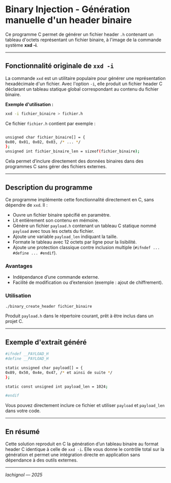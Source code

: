 # Binary Injection - Génération manuelle d'un header binaire

Ce programme C permet de générer un fichier header `.h` contenant un tableau d'octets représentant un fichier binaire, à l'image de la commande système **xxd -i**.

***

## Fonctionnalité originale de `xxd -i`

La commande `xxd` est un utilitaire populaire pour générer une représentation hexadécimale d'un fichier. Avec l'option `-i`, elle produit un fichier header C déclarant un tableau statique global correspondant au contenu du fichier binaire.

**Exemple d'utilisation :**

```bash
xxd -i fichier_binaire > fichier.h
```

Ce fichier `fichier.h` contient par exemple :

```bash

unsigned char fichier_binaire[] = {
0x00, 0x01, 0x02, 0x03, /* ... */
};
unsigned int fichier_binaire_len = sizeof(fichier_binaire);

```


Cela permet d’inclure directement des données binaires dans des programmes C sans gérer des fichiers externes.

***

## Description du programme

Ce programme implémente cette fonctionnalité directement en C, sans dépendre de `xxd`. Il :

- Ouvre un fichier binaire spécifié en paramètre.
- Lit entièrement son contenu en mémoire.
- Génère un fichier `payload.h` contenant un tableau C statique nommé `payload` avec tous les octets du fichier.
- Ajoute une variable `payload_len` indiquant la taille.
- Formate le tableau avec 12 octets par ligne pour la lisibilité.
- Ajoute une protection classique contre inclusion multiple (`#ifndef ... #define ... #endif`).

### Avantages

- Indépendance d’une commande externe.
- Facilité de modification ou d’extension (exemple : ajout de chiffrement).

### Utilisation

```bash
./binary_create_header fichier_binaire
```

Produit `payload.h` dans le répertoire courant, prêt à être inclus dans un projet C.

***

## Exemple d'extrait généré


```bash
#ifndef __PAYLOAD_H
#define __PAYLOAD_H

static unsigned char payload[] = {
0x89, 0x50, 0x4e, 0x47, /* et ainsi de suite */
};

static const unsigned int payload_len = 1024;

#endif
```



Vous pouvez directement inclure ce fichier et utiliser `payload` et `payload_len` dans votre code.

***

## En résumé

Cette solution reproduit en C la génération d’un tableau binaire au format header C identique à celle de `xxd -i`. Elle vous donne le contrôle total sur la génération et permet une intégration directe en application sans dépendance à des outils externes.

***

*lachignol — 2025*
